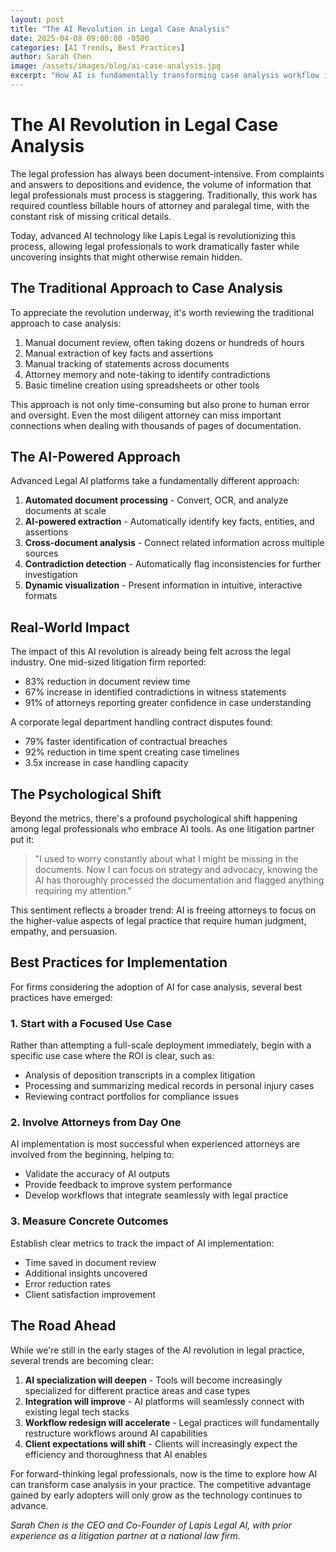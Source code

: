 ```yaml
---
layout: post
title: "The AI Revolution in Legal Case Analysis"
date: 2025-04-08 09:00:00 -0500
categories: [AI Trends, Best Practices]
author: Sarah Chen
image: /assets/images/blog/ai-case-analysis.jpg
excerpt: "How AI is fundamentally transforming case analysis workflow in the legal industry, with dramatic improvements in speed, accuracy, and insights."
---
```


# The AI Revolution in Legal Case Analysis

The legal profession has always been document-intensive. From complaints and answers to depositions and evidence, the volume of information that legal professionals must process is staggering. Traditionally, this work has required countless billable hours of attorney and paralegal time, with the constant risk of missing critical details.

Today, advanced AI technology like Lapis Legal is revolutionizing this process, allowing legal professionals to work dramatically faster while uncovering insights that might otherwise remain hidden.

## The Traditional Approach to Case Analysis

To appreciate the revolution underway, it's worth reviewing the traditional approach to case analysis:

1. Manual document review, often taking dozens or hundreds of hours
2. Manual extraction of key facts and assertions
3. Manual tracking of statements across documents
4. Attorney memory and note-taking to identify contradictions
5. Basic timeline creation using spreadsheets or other tools

This approach is not only time-consuming but also prone to human error and oversight. Even the most diligent attorney can miss important connections when dealing with thousands of pages of documentation.

## The AI-Powered Approach

Advanced Legal AI platforms take a fundamentally different approach:

1. **Automated document processing** - Convert, OCR, and analyze documents at scale
2. **AI-powered extraction** - Automatically identify key facts, entities, and assertions
3. **Cross-document analysis** - Connect related information across multiple sources
4. **Contradiction detection** - Automatically flag inconsistencies for further investigation
5. **Dynamic visualization** - Present information in intuitive, interactive formats

## Real-World Impact

The impact of this AI revolution is already being felt across the legal industry. One mid-sized litigation firm reported:

- 83% reduction in document review time
- 67% increase in identified contradictions in witness statements
- 91% of attorneys reporting greater confidence in case understanding

A corporate legal department handling contract disputes found:

- 79% faster identification of contractual breaches
- 92% reduction in time spent creating case timelines
- 3.5x increase in case handling capacity

## The Psychological Shift

Beyond the metrics, there's a profound psychological shift happening among legal professionals who embrace AI tools. As one litigation partner put it:

> "I used to worry constantly about what I might be missing in the documents. Now I can focus on strategy and advocacy, knowing the AI has thoroughly processed the documentation and flagged anything requiring my attention."

This sentiment reflects a broader trend: AI is freeing attorneys to focus on the higher-value aspects of legal practice that require human judgment, empathy, and persuasion.

## Best Practices for Implementation

For firms considering the adoption of AI for case analysis, several best practices have emerged:

### 1. Start with a Focused Use Case

Rather than attempting a full-scale deployment immediately, begin with a specific use case where the ROI is clear, such as:

- Analysis of deposition transcripts in a complex litigation
- Processing and summarizing medical records in personal injury cases
- Reviewing contract portfolios for compliance issues

### 2. Involve Attorneys from Day One

AI implementation is most successful when experienced attorneys are involved from the beginning, helping to:

- Validate the accuracy of AI outputs
- Provide feedback to improve system performance
- Develop workflows that integrate seamlessly with legal practice

### 3. Measure Concrete Outcomes

Establish clear metrics to track the impact of AI implementation:

- Time saved in document review
- Additional insights uncovered
- Error reduction rates
- Client satisfaction improvement

## The Road Ahead

While we're still in the early stages of the AI revolution in legal practice, several trends are becoming clear:

1. **AI specialization will deepen** - Tools will become increasingly specialized for different practice areas and case types
2. **Integration will improve** - AI platforms will seamlessly connect with existing legal tech stacks
3. **Workflow redesign will accelerate** - Legal practices will fundamentally restructure workflows around AI capabilities
4. **Client expectations will shift** - Clients will increasingly expect the efficiency and thoroughness that AI enables

For forward-thinking legal professionals, now is the time to explore how AI can transform case analysis in your practice. The competitive advantage gained by early adopters will only grow as the technology continues to advance.

*Sarah Chen is the CEO and Co-Founder of Lapis Legal AI, with prior experience as a litigation partner at a national law firm.*